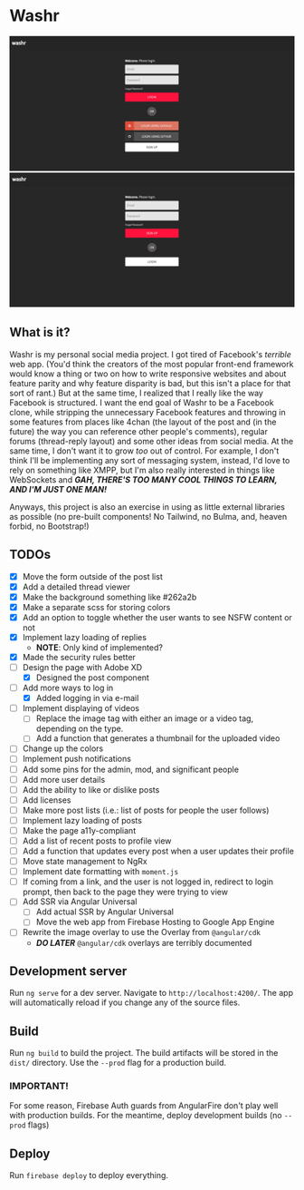 # Washr

![](https://github.com/abscess/washr/blob/master/.gitassets/login.png)
![](https://github.com/abscess/washr/blob/master/.gitassets/signup.png)

## What is it?

Washr is my personal social media project. I got tired of Facebook's _terrible_ web app. (You'd think the creators of the most popular front-end framework would know a thing or two on how to write responsive websites and about feature parity and why feature disparity is bad, but this isn't a place for that sort of rant.) But at the same time, I realized that I really like the way Facebook is structured. I want the end goal of Washr to be a Facebook clone, while stripping the unnecessary Facebook features and throwing in some features from places like 4chan (the layout of the post and (in the future) the way you can reference other people's comments), regular forums (thread-reply layout) and some other ideas from social media. At the same time, I don't want it to grow _too_ out of control. For example, I don't think I'll be implementing any sort of messaging system, instead, I'd love to rely on something like XMPP, but I'm also really interested in things like WebSockets and **_GAH, THERE'S TOO MANY COOL THINGS TO LEARN, AND I'M JUST ONE MAN!_**

Anyways, this project is also an exercise in using as little external libraries as possible (no pre-built components! No Tailwind, no Bulma, and, heaven forbid, no Bootstrap!)

## TODOs

- [x] Move the form outside of the post list
- [x] Add a detailed thread viewer
- [x] Make the background something like #262a2b
- [x] Make a separate scss for storing colors
- [x] Add an option to toggle whether the user wants to see NSFW content or not
- [x] Implement lazy loading of replies
  - **NOTE**: Only kind of implemented?
- [x] Made the security rules better
- [ ] Design the page with Adobe XD
  - [x] Designed the post component
- [ ] Add more ways to log in
  - [x] Added logging in via e-mail
- [ ] Implement displaying of videos
  - [ ] Replace the image tag with either an image or a video tag, depending on the type.
  - [ ] Add a function that generates a thumbnail for the uploaded video
- [ ] Change up the colors
- [ ] Implement push notifications
- [ ] Add some pins for the admin, mod, and significant people
- [ ] Add more user details
- [ ] Add the ability to like or dislike posts
- [ ] Add licenses
- [ ] Make more post lists (i.e.: list of posts for people the user follows)
- [ ] Implement lazy loading of posts
- [ ] Make the page a11y-compliant
- [ ] Add a list of recent posts to profile view
- [ ] Add a function that updates every post when a user updates their profile
- [ ] Move state management to NgRx
- [ ] Implement date formatting with `moment.js`
- [ ] If coming from a link, and the user is not logged in, redirect to login prompt, then back to the page they were trying to view
- [ ] Add SSR via Angular Universal
  - [ ] Add actual SSR by Angular Universal
  - [ ] Move the web app from Firebase Hosting to Google App Engine
- [ ] Rewrite the image overlay to use the Overlay from `@angular/cdk`
  - **_DO LATER_** `@angular/cdk` overlays are terribly documented

## Development server

Run `ng serve` for a dev server. Navigate to `http://localhost:4200/`. The app will automatically reload if you change any of the source files.

## Build

Run `ng build` to build the project. The build artifacts will be stored in the `dist/` directory. Use the `--prod` flag for a production build.

### IMPORTANT!

For some reason, Firebase Auth guards from AngularFire don't play well with production builds. For the meantime, deploy development builds (no `--prod` flags)

## Deploy

Run `firebase deploy` to deploy everything.
